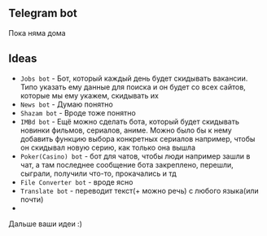 ## Telegram bot
Пока няма дома
## Ideas
- `Jobs bot` - Бот, который каждый день будет скидывать вакансии. Типо указать ему данные для поиска и он будет со всех сайтов, которые мы ему укажем, скидывать их
- `News bot` - Думаю понятно
- `Shazam bot` - Вроде тоже понятно
- `IMBd bot` - Ещё можно сделать бота, который будет скидывать новинки фильмов, сериалов, аниме. Можно было бы к нему добавить функцию выбора конкретных сериалов например, чтобы он скидывал новую серию, как только она вышла
- `Poker(Casino) bot` - бот для чатов, чтобы люди например зашли в чат, а там последнее сообщение бота закреплено, перешли, сыграли, получили что-то, прокачались и тд
- `File Converter bot` - вроде ясно
- `Translate bot` - переводит текст(+ можно речь) с любого языка(или почти)
-
Дальше ваши идеи :)
